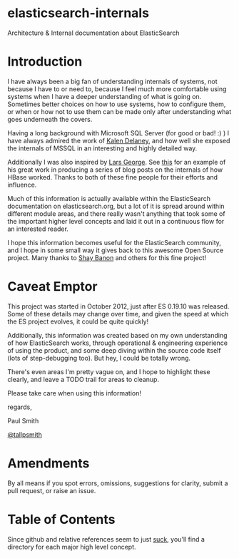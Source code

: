 elasticsearch-internals
=======================

Architecture &amp; Internal documentation about ElasticSearch

Introduction
============

I have always been a big fan of understanding internals of systems, not because I have to or need to, because I feel much more comfortable using systems when I have a deeper understanding of what is going on.  Sometimes better choices on how to use systems, how to configure them, or when or how not to use them can be made only after understanding what goes underneath the covers.

Having a long background with Microsoft SQL Server (for good or bad! :) ) I have always admired the work of [Kalen Delaney](http://twitter.com/sqlqueen), and how well she exposed the internals of MSSQL in an interesting and highly detailed way.  

Additionally I was also inspired by [Lars George](http://twitter.com/larsgeorge).  See [this][1] for an example of his great work in producing a series of blog posts on the internals of how HBase worked.  Thanks to both of these fine people for their efforts and influence.

Much of this information is actually available within the ElasticSearch documentation on elasticsearch.org, but a lot of it is spread around within different module areas, and there really wasn't anything that took some of the important higher level concepts and laid it out in a continuous flow for an interested reader.

I hope this information becomes useful for the ElasticSearch community, and I hope in some small way it gives back to this awesome Open Source project.  Many thanks to [Shay Banon](http://twitter.com/kimchy) and others for this fine project!

Caveat Emptor
=============
This project was started in October 2012, just after ES 0.19.10 was released.  Some of these details may change over time, and given the speed at which the ES project evolves, it could be quite quickly!  

Additionally, this information was created based on my own understanding of how ElasticSearch works, through operational & engineering experience of using the product, and some deep diving within the source code itself (lots of step-debugging too).  But hey, I could be totally wrong. 

There's even areas I'm pretty vague on, and I hope to highlight these clearly, and leave a TODO trail for areas to cleanup.

Please take care when using this information!

regards,

Paul Smith

[@tallpsmith](http://twitter.com/tallpsmith)

Amendments
==========

By all means if you spot errors, omissions, suggestions for clarity, submit a pull request, or raise an issue.

Table of Contents
=================
Since github and relative references seem to just [suck][2], you'll find a directory for each major high level concept.


[1]: http://www.larsgeorge.com/2009/10/hbase-architecture-101-storage.html  "HBase Architecture post by Lars George"
[2]: http://stackoverflow.com/questions/7653483/github-relative-link-in-markdown-file 